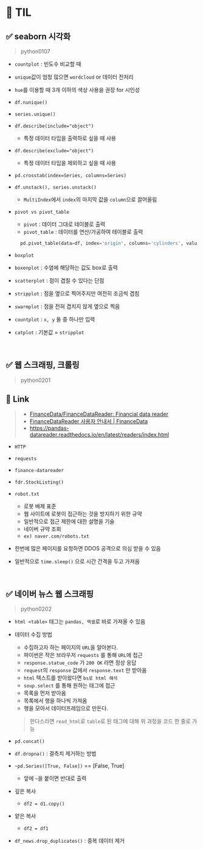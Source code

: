 # 🦁 TIL

## ✅ seaborn 시각화
> python0107
* `countplot` : 빈도수 비교할 때
* `unique`값이 엄청 많으면 `wordcloud` or 데이터 전처리 
* `hue`를 이용할 때 3개 이하의 색상 사용을 권장 for 시인성
* `df.nunique()`
* `series.unique()`


* `df.describe(include="object")`
  * 특정 데이터 타입을 출력하로 싶을 때 사용
* `df.describe(exclude="object")`
  * 특정 데이터 타입을 제외하고 싶을 때 사용


* `pd.crosstab(index=Series, columns=Series)`
* `df.unstack(), series.unstack()`
  * `MultiIndex`에서 `index`의 마지막 값을 `column`으로 끌어올림


* `pivot vs pivot_table`
  * `pivot` : 데이터 그대로 테이블로 출력
  * `pivot_table` : 데이터를 연산/가공하여 테이블로 출력
  ```python
    pd.pivot_table(data=df, index='origin', columns='cylinders', values='mpg')
  ```



* `boxplot`
* `boxenplot` : 수염에 해당하는 값도 box로 출력


* `scatterplot` : 점이 겹칠 수 있다는 단점
* `stripplot` : 점을 옆으로 찍어주지만 여전히 조금씩 겹침
* `swarmplot` : 점을 전혀 겹치지 않게 옆으로 찍음
* `countplot` : `x, y` 둘 중 하나만 입력 
* `catplot` : 기본값 = `stripplot`

<br>

## ✅ 웹 스크래핑, 크롤링
> python0201

## 🔗 Link
> * [FinanceData/FinanceDataReader: Financial data reader](https://github.com/FinanceData/FinanceDataReader)
> * [FinanceDataReader 사용자 안내서 | FinanceData](https://financedata.github.io/posts/finance-data-reader-users-guide.html)
> * https://pandas-datareader.readthedocs.io/en/latest/readers/index.html



* `HTTP`
* `requests`
* `finance-datareader`
* `fdr.StockListing()`


* `robot.txt`
  * 로봇 배제 표준
  * 웹 사이트에 로봇이 접근하는 것을 방지하기 위한 규약
  * 일반적으로 접근 제한에 대한 설명을 기술
  * 네이버 규약 조회 
  * `ex) naver.com/robots.txt`


* 한번에 많은 페이지를 요청하면 DDOS 공격으로 의심 받을 수 있음
* 일반적으로 `time.sleep()` 으로 시간 간격을 두고 가져옴


  

<br>

## ✅ 네이버 뉴스 웹 스크래핑
> python0202


* `html <table>` 태그는 `pandas, 엑셀`로 바로 가져올 수 있음



* 데이터 수집 방법
  * 수집하고자 하는 페이지의 `URL`을 알아본다.
  * 파이썬은 작은 브라우저 `requests` 를 통해 `URL`에 접근
  * `response.statue_code` 가 `200 OK` 라면 정상 응답
  * `request`의 `response` 값에서 `response.text` 만 받아옴
  * `html` 텍스트를 받아왔다면 `bs로 html 해석`
  * `soup.select` 를 통해 원하는 태그에 접근
  * 목록을 먼저 받아옴
  * 목록에서 행을 하나씩 가져옴
  * 행을 모아서 데이터프레임으로 만든다.
  > 판다스라면 `read_html`로 `table`로 된 태그에 대해 위 과정을 코드 한 줄로 가능


* `pd.concat()`
* `df.dropna()` : 결측치 제거하는 방법
* `~pd.Series([True, False])` == [False, True]
  * 앞에 `~`을 붙이면 반대로 출력
* 깊은 복사
  * `df2 = d1.copy()`
* 얕은 복사
  * `df2 = df1`


* `df_news.drop_duplicates()` : 중복 데이터 제거